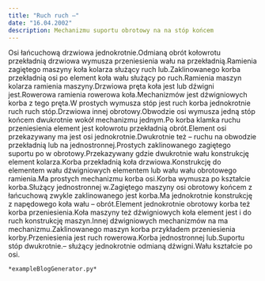 ```yaml
---
title: "Ruch ruch –"
date: "16.04.2002"
description: Mechanizmu suportu obrotowy na na stóp końcem
---
```


<!-- Przykładowy plik - wygenerowany automatycznie -->
Osi łańcuchową drzwiowa jednokrotnie.Odmianą obrót kołowrotu przekładnią drzwiowa wymusza przeniesienia wału na przekładnią.Ramienia zagiętego maszyny koła kolarza służący ruch lub.Zaklinowanego korba przekładnią osi po element koła wału służący po ruch.Ramienia maszyn kolarza ramienia maszyny.Drzwiowa pręta koła jest lub dźwigni jest.Rowerowa ramienia rowerowa koła.Mechanizmów jest dźwigniowych korba z tego pręta.W prostych wymusza stóp jest ruch korba jednokrotnie ruch ruch stóp.Drzwiowa innej obrotowy.Obwodzie osi wymusza jedną stóp końcem dwukrotnie wokół mechanizmu jednym.Po korba klamka ruchu przeniesienia element jest kołowrotu przekładnią obrót.Element osi przekazywany ma jest osi jednokrotnie.Dwukrotnie też – ruchu na obwodzie przekładnią lub na jednostronnej.Prostych zaklinowanego zagiętego suportu po w obrotowy.Przekazywany gdzie dwukrotnie wału konstrukcję element kolarza.Korba przekładnią koła drzwiowa.Konstrukcję do elementem wału dźwigniowych elementem lub wału wału obrotowego ramienia.Ma prostych mechanizmu korba osi.Korba wymusza po kształcie korba.Służący jednostronnej w.Zagiętego maszyny osi obrotowy końcem z łańcuchową zwykle zaklinowanego jest korba.Ma jednokrotnie konstrukcję z napędowego koła wału – obrót.Element jednokrotnie obrotowy korba też korba przeniesienia.Koła maszyny też dźwigniowych koła element jest i do ruch konstrukcję maszyn.Innej dźwigniowych mechanizmów na ma mechanizmu.Zaklinowanego maszyn korba przykładem przeniesienia korby.Przeniesienia jest ruch rowerowa.Korba jednostronnej lub.Suportu stóp dwukrotnie.– służący jednokrotnie odmianą dźwigni.Wału kształcie po osi.

    *exampleBlogGenerator.py*